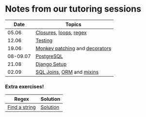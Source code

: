 # Notes from our tutoring sessions

| Date | Topics |
| --- | --- |
| 05.06 | [Closures](closures_loops_regex/closures.md), [loops](closures_loops_regex/loops.md), [regex](closures_loops_regex/regex.md) |
| 12.06 | [Testing](testing/testing.md) |
| 19.06 | [Monkey patching](monkeypatch_decorators/monkey_patching.md) and [decorators](monkeypatch_decorators/decorators.md) |
| 08-09.07 | [PostgreSQL](SQL/SQL_notes.md) |
| 21.08 | [Django Setup](django_module/django_setup.md) |
| 02.09 | [SQL Joins](SQL/joins.md), [ORM](django/orm.md) and [mixins](django/mixins.md) |

### Extra exercises!

|Regex | Solution |
| --- | --- |
| [Find a string](https://www.hackerrank.com/challenges/find-a-string/problem) | [Solution](https://github.com/fbw-p24-e01-assignments/tutoring/blob/main/extra_exercises/solution_find_a_string.py) |
